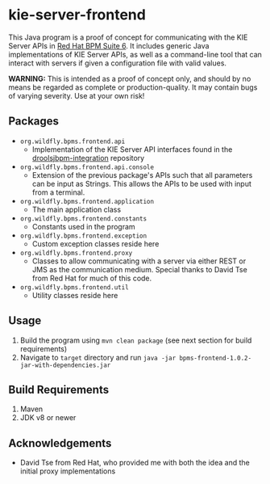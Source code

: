 # kie-server-frontend

This Java program is a proof of concept for communicating with the KIE Server APIs in [Red Hat BPM Suite 6](https://www.redhat.com/en/technologies/jboss-middleware/bpm). It includes generic Java implementations of KIE Server APIs, as well as a command-line tool that can interact with servers if given a configuration file with valid values.

**WARNING:** This is intended as a proof of concept only, and should by no means be regarded as complete or production-quality. It may contain bugs of varying severity. Use at your own risk!

## Packages
- `org.wildfly.bpms.frontend.api`
  - Implementation of the KIE Server API interfaces found in the [droolsjbpm-integration](https://github.com/kiegroup/droolsjbpm-integration/tree/master/kie-server-parent/kie-server-remote/kie-server-client/src/main/java/org/kie/server/client) repository
- `org.wildfly.bpms.frontend.api.console`
  - Extension of the previous package's APIs such that all parameters can be input as Strings. This allows the APIs to be used with input from a terminal.
- `org.wildfly.bpms.frontend.application`
  - The main application class
- `org.wildfly.bpms.frontend.constants`
  - Constants used in the program
- `org.wildfly.bpms.frontend.exception`
  - Custom exception classes reside here
- `org.wildfly.bpms.frontend.proxy`
  - Classes to allow communicating with a server via either REST or JMS as the communication medium. Special thanks to David Tse from Red Hat for much of this code.
- `org.wildfly.bpms.frontend.util`
  - Utility classes reside here
  
## Usage
1. Build the program using `mvn clean package` (see next section for build requirements)
2. Navigate to `target` directory and run `java -jar bpms-frontend-1.0.2-jar-with-dependencies.jar`
  
## Build Requirements
1. Maven
2. JDK v8 or newer
  
## Acknowledgements
- David Tse from Red Hat, who provided me with both the idea and the initial proxy implementations
